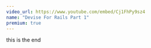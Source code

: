 ```yaml
---
video_url: https://www.youtube.com/embed/Cj1FhPy9sz4
name: "Devise For Rails Part 1"
premium: true
---
```

this is the end
